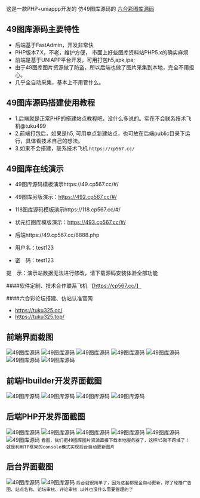 这是一款PHP+uniappp开发的 仿49图库源码的 [六合彩图库源码](https://www.tuku325.cc/)

## 49图库源码主要特性

- 后端基于FastAdmin，开发非常快
- PHP版本7.X，不老，维护方便， 市面上好些图库资料站PHP5.x的确实麻烦
- 前端是基于UNIAPP平台开发，可用打包h5,apk,ipa;
- 由于49图库图片资源做了防盗，所以后端也做了图片采集到本地，完全不用担心。
- 几乎全自动采集，基本上不用管什么。

## 49图库源码搭建使用教程

- 1.后端就是正常PHP的搭建站点教程吧，没什么多说的。实在不会联系技术飞机@tuku499
- 2.前端打包后，如果是h5, 可用单点新建站点，也可放在后端public目录下运行，具体看技术自己的想法。
- 3.如果不会搭建，联系技术飞机 `https://cp567.cc/`

## 49图库在线演示
- 49图库源码模板演示https://49.cp567.cc/#/
- 49图库另版演示：https://492.cp567.cc/#/
- 118图库源码模板演示https://118.cp567.cc/#/
- 状元红图库模版演示：https://493.cp567.cc/#/

- 后端https://49.cp567.cc/8888.php
- 用户名：test123
- 密　码：test123

提　示：演示站数据无法进行修改，请下载源码安装体验全部功能

####软件定制、技术合作联系飞机 【https://cp567.cc/】

####六合彩论坛搭建、仿站认准官网
- https://tuku325.cc/
- https://tuku325.top/


## 前端界面截图
![49图库源码](./image/app1.png "49图库源码")
![49图库源码](./image/app2.png "49图库源码")
![49图库源码](./image/app3.png "49图库源码")
![49图库源码](./image/app4.png "49图库源码")
![49图库源码](./image/app5.png "49图库源码")
![49图库源码](./image/app6.png "49图库源码")
![49图库源码](./image/app7.png "49图库源码")


## 前端Hbuilder开发界面截图
![49图库源码](./image/uni1.png "49图库源码")
![49图库源码](./image/uni2.png "49图库源码")
![49图库源码](./image/uni3.png "49图库源码")
![49图库源码](./image/uni4.png "49图库源码")

## 后端PHP开发界面截图
![49图库源码](./image/php1.png "49图库源码")
![49图库源码](./image/php2-1.png "49图库源码")
![49图库源码](./image/php2-2.png "49图库源码")
![49图库源码](./image/php2.png "49图库源码")
![49图库源码](./image/php3.png "49图库源码")
![49图库源码](./image/php4.png "49图库源码")
`看图，我们把49图库图片资源直接下载本地服务器了，这样h5就不跨域了！ 就是利用TP框架的console模式实现后台自动更新图片`


## 后台界面截图
![49图库源码](./image/admin1.png "49图库源码")
![49图库源码](./image/admin2.png "49图库源码")
``后台就很简单了，因为这套都是全自动更新，除了轮播广告图、站点名称、论坛审核、评论审核 以外也没什么需要管理的了``
